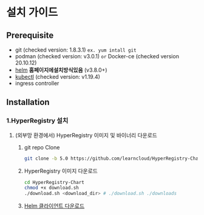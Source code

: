 # 설치 가이드

## Prerequisite

- git (checked version: 1.8.3.1) `ex. yum intall git`
- podman (checked version: v3.0.1) `or` Docker-ce (checked version 20.10.12)
- [helm](https://helm.sh/docs/intro/install/) **홈페이지에설치방식있음** (v3.8.0+)
- [kubectl](https://kubernetes.io/ko/docs/tasks/tools/install-kubectl-linux/) (checked version: v1.19.4)
- ingress controller

## Installation

### 1.HyperRegistry 설치 

1. (외부망 환경에서) HyperRegistry 이미지 및 바이너리 다운로드

   1. git repo Clone
      ```bash
      git clone -b 5.0 https://github.com/learncloud/HyperRegistry-Chart-5.0.git
      
      ```
      
   2. HyperRegistry 이미지 다운로드
      ```bash
      cd HyperRegistry-Chart
      chmod +x download.sh
      ./download.sh <download_dir> # ./download.sh ./downloads
      
      ```
      
   3. [Helm 클라이언트 다운로드](https://github.com/learncloud/install-helm-v3.0/) 
      
      
